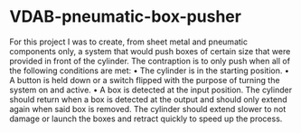 # VDAB-pneumatic-box-pusher
For this project I was to create, from sheet metal and pneumatic components only, a system that would
push boxes of certain size that were provided in front of the cylinder. The contraption is to only push
when all of the following conditions are met:
• The cylinder is in the starting position.
• A button is held down or a switch flipped with the purpose of turning the system on and active.
• A box is detected at the input position.
The cylinder should return when a box is detected at the output and should only extend again when said
box is removed. The cylinder should extend slower to not damage or launch the boxes and retract quickly
to speed up the process.

